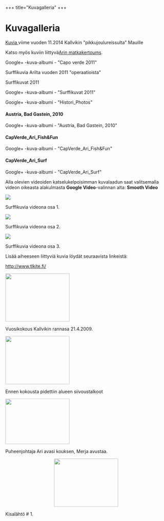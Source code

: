 +++
title="Kuvagalleria"
+++

# Kuvagalleria


<a href="https://onedrive.live.com/redir?resid=D6E763492B1A1084!286&amp;authkey=!ANO3gFlFuohUlj0&amp;ithint=folder%2cjp">
Kuvia 
</a> viime vuoden 11.2014 Kallvikin "pikkujoulureissulta" Mauille

Katso myös kuviin liittyvä<a href="artikkelit/capo-verde-2011.html">Arin matkakertoums</a>.

Google+ -kuva-albumi - "Capo verde 2011"

Surffikuvia Arilta vuoden 2011 "operaatioista"&nbsp;

Surffikuvat 2011

Google+ -kuva-albumi - "Surffikuvat 2011"

Google+ -kuva-albumi - "Histori_Photos"

<h4> Austria, Bad Gastein, 2010</h4>

Google+ -kuva-albumi - "Austria, Bad Gastein, 2010"

<h4 class="sites-embed-title">CapVerde_Ari_Fish&amp;Fun</h4>

Google+ -kuva-albumi - "CapVerde_Ari_Fish&amp;Fun"

<h4 class="sites-embed-title">CapVerde_Ari_Surf</h4>

Google+ -kuva-albumi - "CapVerde_Ari_Surf"

Alla olevien videoiden katselukelpoisimman kuvalaadun saat valitsemalla videon oikeasta alakulmasta <b>Google Video</b>-valinnan alta:&nbsp;<b>Smooth Video</b>


<a href="http://picasaweb.google.fi/kallviksurf.ry/KalsuHistoricSlideshow?authkey=Gv1sRgCIrkk-GlvunPfQ#5490281391801838674" target="_blank"><img border="0" src="http://lh5.ggpht.com/_mMyvBG3ZNdo/TDFl1ktJLFI/AAAAAAAAASQ/jhfLCXGxcRA/s320/VTS_01_1.mpg" /></a>

Surffikuvia videona osa 1.

<a href="http://picasaweb.google.fi/kallviksurf.ry/KalsuHistoricSlideshow?authkey=Gv1sRgCIrkk-GlvunPfQ#5490296506877859538" target="_blank"><img border="0" src="http://lh4.ggpht.com/_mMyvBG3ZNdo/TDFzlYwF1tI/AAAAAAAAASk/WcgNS6IOHJA/s320/VTS_02_1.mpg" style="PADDING-BOTTOM:0px;BORDER-RIGHT-WIDTH:0px;PADDING-LEFT:0px;PADDING-RIGHT:0px;BORDER-TOP-WIDTH:0px;BORDER-BOTTOM-WIDTH:0px;BORDER-LEFT-WIDTH:0px;PADDING-TOP:0px" /></a>

Surffikuvia videona osa 2.

<a href="http://picasaweb.google.fi/kallviksurf.ry/KalsuHistoricSlideshow?authkey=Gv1sRgCIrkk-GlvunPfQ#5490307236274491010" target="_blank"><img border="0" src="http://lh6.ggpht.com/_mMyvBG3ZNdo/TDF9V63lzoI/AAAAAAAAASs/TKHlU0oB8YQ/s320/VTS_03_1.mpg" style="PADDING-BOTTOM:0px;BORDER-RIGHT-WIDTH:0px;PADDING-LEFT:0px;PADDING-RIGHT:0px;BORDER-TOP-WIDTH:0px;BORDER-BOTTOM-WIDTH:0px;BORDER-LEFT-WIDTH:0px;PADDING-TOP:0px" /></a>

<span>Surffikuvia videona osa 3.</span>

Lisää aiheeseen liittyviä kuvia löydät seuraavista linkeistä:

<a href="http://www.tlkite.fi/" rel="nofollow">http://www.tlkite.fi/</a>


<a href="/galleria/Konttien%20siivous.JPG" imageanchor="1" style="BORDER-BOTTOM-STYLE:none;COLOR:rgb(0,0,0)!important"><img border="0" height="150" src="/galleria/Konttien%20siivous.JPG" style="PADDING-BOTTOM:0px;BORDER-RIGHT-WIDTH:0px;PADDING-LEFT:0px;PADDING-RIGHT:0px;BORDER-TOP-WIDTH:0px;BORDER-BOTTOM-WIDTH:0px;BORDER-LEFT-WIDTH:0px;PADDING-TOP:0px" width="200" /></a>

Vuosikokous Kallvikin rannasa 21.4.2009.&nbsp;

<img border="0" height="150" src="/galleria/Siivous_1.JPG" width="200" />

Ennen kokousta pidettiin alueen siivoustalkoot&nbsp;

<a href="/galleria/pj_Ari_ja_Merja.JPG" imageanchor="1" style="BORDER-BOTTOM-STYLE:none;COLOR:rgb(0,0,0)!important"><img border="0" height="141" src="/galleria/pj_Ari_ja_Merja.JPG" style="PADDING-BOTTOM:0px;BORDER-RIGHT-WIDTH:0px;PADDING-LEFT:0px;PADDING-RIGHT:0px;BORDER-TOP-WIDTH:0px;BORDER-BOTTOM-WIDTH:0px;BORDER-LEFT-WIDTH:0px;PADDING-TOP:0px" width="200" /></a>

Puheenjohtaja Ari avasi kouksen,&nbsp;Merja avustaa.&nbsp;

<a href="ml/L%C3%A4ht%C3%B6_I_01.jpg" imageanchor="1"><img border="0" height="150" src="/galleria/L%C3%A4ht%C3%B6_I_01.jpg" style="TEXT-ALIGN:center;ZOOM:1;DISPLAY:block;MARGIN-LEFT:auto;MARGIN-RIGHT:auto" width="200" /></a>

Kisalähtö # 1.


